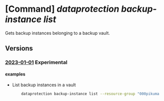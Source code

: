 # [Command] _dataprotection backup-instance list_

Gets backup instances belonging to a backup vault.

## Versions

### [2023-01-01](/Resources/mgmt-plane/L3N1YnNjcmlwdGlvbnMve30vcmVzb3VyY2Vncm91cHMve30vcHJvdmlkZXJzL21pY3Jvc29mdC5kYXRhcHJvdGVjdGlvbi9iYWNrdXB2YXVsdHMve30vYmFja3VwaW5zdGFuY2Vz/2023-01-01.xml) **Experimental**

<!-- mgmt-plane /subscriptions/{}/resourcegroups/{}/providers/microsoft.dataprotection/backupvaults/{}/backupinstances 2023-01-01 -->

#### examples

- List backup instances in a vault
    ```bash
        dataprotection backup-instance list --resource-group "000pikumar" --vault-name "PratikPrivatePreviewVault1"
    ```
